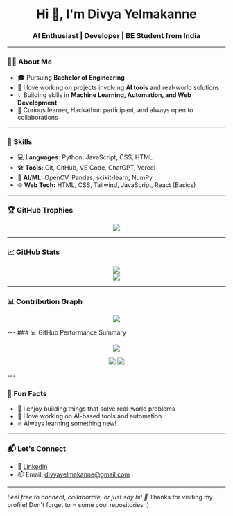<h1 align="center">Hi 👋, I'm Divya Yelmakanne</h1>
<h3 align="center">AI Enthusiast | Developer | BE Student from India</h3>

---

### 👩‍💻 About Me
- 🎓 Pursuing **Bachelor of Engineering**
- 🤖 I love working on projects involving **AI tools** and real-world solutions
- 💡 Building skills in **Machine Learning, Automation, and Web Development**
- 🧠 Curious learner, Hackathon participant, and always open to collaborations

---

### 🧠 Skills
- 💻 **Languages:** Python, JavaScript, CSS, HTML
- 🛠️ **Tools:** Git, GitHub, VS Code, ChatGPT, Vercel
- 🤖 **AI/ML:** OpenCV, Pandas, scikit-learn, NumPy
- 🌐 **Web Tech:** HTML, CSS, Tailwind, JavaScript, React (Basics)

---

### 🏆 GitHub Trophies
<p align="center">
  <img src="https://github-profile-trophy.vercel.app/?username=DivyaYelmakanne&theme=darkhub&no-frame=true&margin-w=15&margin-h=15" />
</p>

---

### 📈 GitHub Stats
<p align="center">
  <img src="https://github-readme-stats.vercel.app/api?username=DivyaYelmakanne&show_icons=true&theme=tokyonight" />
  <br/>
  <img src="https://github-readme-stats.vercel.app/api/top-langs/?username=DivyaYelmakanne&layout=compact&theme=tokyonight" />
</p>

---

### 📊 Contribution Graph
<p align="center">
  <img src="https://github-readme-activity-graph.vercel.app/graph?username=DivyaYelmakanne&theme=react-dark&hide_border=true&area=true" />
</p>
---
### 📊 GitHub Performance Summary

<p align="center">
  <img src="https://github-profile-summary-cards.vercel.app/api/cards/profile-details?username=DivyaYelmakanne&theme=github_dark" />
</p>

<p align="center">
  <img src="https://github-profile-summary-cards.vercel.app/api/cards/stats?username=DivyaYelmakanne&theme=github_dark" />
  <img src="https://github-profile-summary-cards.vercel.app/api/cards/productive-time?username=DivyaYelmakanne&theme=github_dark&utcOffset=5.5" />
</p>
---

### 🌟 Fun Facts
- 🚗 I enjoy building things that solve real-world problems
- 🧩 I love working on AI-based tools and automation
- 🔥 Always learning something new!

---

### 📬 Let's Connect
- 🔗 [LinkedIn](https://www.linkedin.com/in/divya-yelmakanne/)
- 📫 Email: divyayelmakanne@gmail.com

---

*Feel free to connect, collaborate, or just say hi! 🚀*
Thanks for visiting my profile! Don't forget to ⭐ some cool repositories :)

